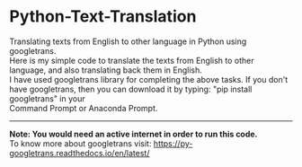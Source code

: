 # Python-Text-Translation
Translating texts from English to other language in Python using googletrans.<br>
Here is my simple code to translate the texts from English to other language, and also translating back them in English.<br>
I have used googletrans library for completing the above tasks.
If you don't have googletrans, then you can download it by typing: "pip install googletrans" in your<br>
Command Prompt or Anaconda Prompt.<hr>
<b>Note: You would need an active internet in order to run this code.</b><br>
To know more about googletrans visit: https://py-googletrans.readthedocs.io/en/latest/
